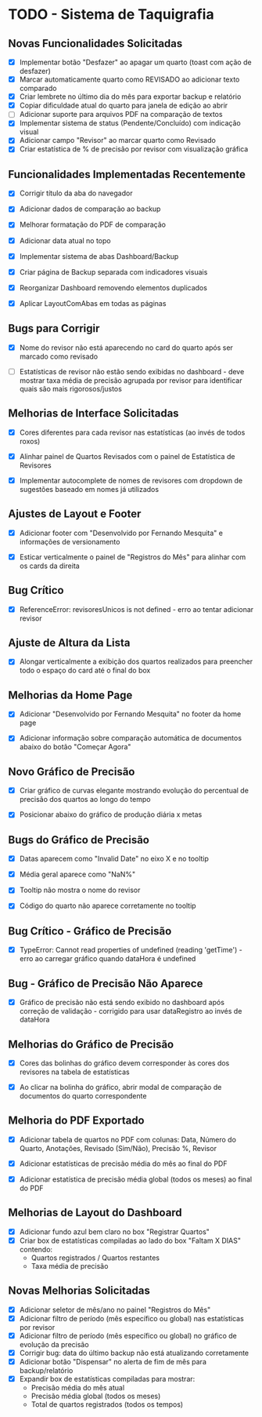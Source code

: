 # TODO - Sistema de Taquigrafia

## Novas Funcionalidades Solicitadas

- [x] Implementar botão "Desfazer" ao apagar um quarto (toast com ação de desfazer)
- [x] Marcar automaticamente quarto como REVISADO ao adicionar texto comparado
- [x] Criar lembrete no último dia do mês para exportar backup e relatório
- [x] Copiar dificuldade atual do quarto para janela de edição ao abrir
- [ ] Adicionar suporte para arquivos PDF na comparação de textos
- [x] Implementar sistema de status (Pendente/Concluído) com indicação visual
- [x] Adicionar campo "Revisor" ao marcar quarto como Revisado
- [x] Criar estatística de % de precisão por revisor com visualização gráfica

## Funcionalidades Implementadas Recentemente

- [x] Corrigir título da aba do navegador
- [x] Adicionar dados de comparação ao backup
- [x] Melhorar formatação do PDF de comparação
- [x] Adicionar data atual no topo
- [x] Implementar sistema de abas Dashboard/Backup
- [x] Criar página de Backup separada com indicadores visuais
- [x] Reorganizar Dashboard removendo elementos duplicados
- [x] Aplicar LayoutComAbas em todas as páginas


## Bugs para Corrigir

- [x] Nome do revisor não está aparecendo no card do quarto após ser marcado como revisado
- [ ] Estatísticas de revisor não estão sendo exibidas no dashboard - deve mostrar taxa média de precisão agrupada por revisor para identificar quais são mais rigorosos/justos



## Melhorias de Interface Solicitadas

- [x] Cores diferentes para cada revisor nas estatísticas (ao invés de todos roxos)
- [x] Alinhar painel de Quartos Revisados com o painel de Estatística de Revisores
- [x] Implementar autocomplete de nomes de revisores com dropdown de sugestões baseado em nomes já utilizados



## Ajustes de Layout e Footer

- [x] Adicionar footer com "Desenvolvido por Fernando Mesquita" e informações de versionamento
- [x] Esticar verticalmente o painel de "Registros do Mês" para alinhar com os cards da direita



## Bug Crítico

- [x] ReferenceError: revisoresUnicos is not defined - erro ao tentar adicionar revisor



## Ajuste de Altura da Lista

- [x] Alongar verticalmente a exibição dos quartos realizados para preencher todo o espaço do card até o final do box



## Melhorias da Home Page

- [x] Adicionar "Desenvolvido por Fernando Mesquita" no footer da home page
- [x] Adicionar informação sobre comparação automática de documentos abaixo do botão "Começar Agora"



## Novo Gráfico de Precisão

- [x] Criar gráfico de curvas elegante mostrando evolução do percentual de precisão dos quartos ao longo do tempo
- [x] Posicionar abaixo do gráfico de produção diária x metas



## Bugs do Gráfico de Precisão

- [x] Datas aparecem como "Invalid Date" no eixo X e no tooltip
- [x] Média geral aparece como "NaN%"
- [x] Tooltip não mostra o nome do revisor
- [x] Código do quarto não aparece corretamente no tooltip



## Bug Crítico - Gráfico de Precisão

- [x] TypeError: Cannot read properties of undefined (reading 'getTime') - erro ao carregar gráfico quando dataHora é undefined



## Bug - Gráfico de Precisão Não Aparece

- [x] Gráfico de precisão não está sendo exibido no dashboard após correção de validação - corrigido para usar dataRegistro ao invés de dataHora



## Melhorias do Gráfico de Precisão

- [x] Cores das bolinhas do gráfico devem corresponder às cores dos revisores na tabela de estatísticas
- [x] Ao clicar na bolinha do gráfico, abrir modal de comparação de documentos do quarto correspondente



## Melhoria do PDF Exportado

- [x] Adicionar tabela de quartos no PDF com colunas: Data, Número do Quarto, Anotações, Revisado (Sim/Não), Precisão %, Revisor
- [x] Adicionar estatísticas de precisão média do mês ao final do PDF
- [x] Adicionar estatística de precisão média global (todos os meses) ao final do PDF



## Melhorias de Layout do Dashboard

- [x] Adicionar fundo azul bem claro no box "Registrar Quartos"
- [x] Criar box de estatísticas compiladas ao lado do box "Faltam X DIAS" contendo:
  - Quartos registrados / Quartos restantes
  - Taxa média de precisão



## Novas Melhorias Solicitadas

- [x] Adicionar seletor de mês/ano no painel "Registros do Mês"
- [x] Adicionar filtro de período (mês específico ou global) nas estatísticas por revisor
- [x] Adicionar filtro de período (mês específico ou global) no gráfico de evolução da precisão
- [x] Corrigir bug: data do último backup não está atualizando corretamente
- [x] Adicionar botão "Dispensar" no alerta de fim de mês para backup/relatório
- [x] Expandir box de estatísticas compiladas para mostrar:
  - Precisão média do mês atual
  - Precisão média global (todos os meses)
  - Total de quartos registrados (todos os tempos)

